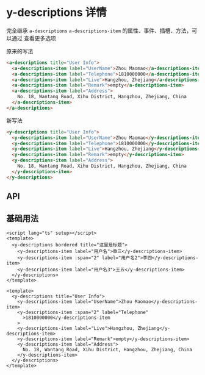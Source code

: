 # y-descriptions 详情

<a-btn label="a-descriptions / a-descriptions-item" href="https://next.antdv.com/components/descriptions-cn" />

完全继承 `a-descriptions` `a-descriptions-item` 的属性、事件、插槽、方法，可以通过 <y-link blank label="a-descriptions / a-descriptions-item" href="https://next.antdv.com/components/descriptions-cn" /> 查看更多选项

<row-start />
<col-start />

原来的写法

```html
<a-descriptions title="User Info">
  <a-descriptions-item label="UserName">Zhou Maomao</a-descriptions-item>
  <a-descriptions-item label="Telephone">1810000000</a-descriptions-item>
  <a-descriptions-item label="Live">Hangzhou, Zhejiang</a-descriptions-item>
  <a-descriptions-item label="Remark">empty</a-descriptions-item>
  <a-descriptions-item label="Address">
    No. 18, Wantang Road, Xihu District, Hangzhou, Zhejiang, China
  </a-descriptions-item>
</a-descriptions>
```

<col-end />
<col-start />

新写法

```html
<y-descriptions title="User Info">
  <y-descriptions-item label="UserName">Zhou Maomao</y-descriptions-item>
  <y-descriptions-item label="Telephone">1810000000</y-descriptions-item>
  <y-descriptions-item label="Live">Hangzhou, Zhejiang</y-descriptions-item>
  <y-descriptions-item label="Remark">empty</y-descriptions-item>
  <y-descriptions-item label="Address">
    No. 18, Wantang Road, Xihu District, Hangzhou, Zhejiang, China
  </y-descriptions-item>
</y-descriptions>
```

<col-end />
<row-end />

## API

## 基础用法

```vue demo
<script lang="ts" setup></script>
<template>
  <y-descriptions bordered title="这里是标题">
    <y-descriptions-item label="用户名">章三</y-descriptions-item>
    <y-descriptions-item :span="2" label="用户名2">李四</y-descriptions-item>
    <y-descriptions-item label="用户名3">王五</y-descriptions-item>
  </y-descriptions>
</template>
```

```vue demo
<template>
  <y-descriptions title="User Info">
    <y-descriptions-item label="UserName">Zhou Maomao</y-descriptions-item>
    <y-descriptions-item :span="2" label="Telephone"
      >1810000000</y-descriptions-item
    >
    <y-descriptions-item label="Live">Hangzhou, Zhejiang</y-descriptions-item>
    <y-descriptions-item label="Remark">empty</y-descriptions-item>
    <y-descriptions-item label="Address">
      No. 18, Wantang Road, Xihu District, Hangzhou, Zhejiang, China
    </y-descriptions-item>
  </y-descriptions>
</template>
```
